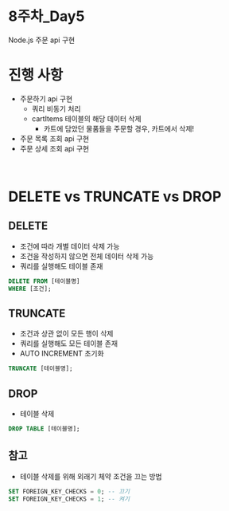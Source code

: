 # 8주차_Day5
Node.js 주문 api 구현

# 진행 사항
- 주문하기 api 구현
  - 쿼리 비동기 처리
  - cartItems 테이블의 해당 데이터 삭제
    - 카트에 담았던 물품들을 주문할 경우, 카트에서 삭제!
- 주문 목록 조회 api 구현
- 주문 상세 조회 api 구현

<br>

# DELETE vs TRUNCATE vs DROP
## DELETE
- 조건에 따라 개별 데이터 삭제 가능
- 조건을 작성하지 않으면 전체 데이터 삭제 가능
- 쿼리를 실행해도 테이블 존재
```sql
DELETE FROM [테이블명]
WHERE [조건];
```

## TRUNCATE
- 조건과 상관 없이 모든 행이 삭제
- 쿼리를 실행해도 모든 테이블 존재
- AUTO INCREMENT 초기화
```sql
TRUNCATE [테이블명];
```

## DROP
- 테이블 삭제
```sql
DROP TABLE [테이블명];
```

## 참고
- 테이블 삭제를 위해 외래기 체약 조건을 끄는 방법
```sql
SET FOREIGN_KEY_CHECKS = 0; -- 끄기
SET FOREIGN_KEY_CHECKS = 1; -- 켜기
```